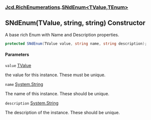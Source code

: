 ### [Jcd.RichEnumerations](Jcd.RichEnumerations.md 'Jcd.RichEnumerations').[SNdEnum&lt;TValue,TEnum&gt;](Jcd.RichEnumerations.SNdEnum_TValue,TEnum_.md 'Jcd.RichEnumerations.SNdEnum<TValue,TEnum>')

## SNdEnum(TValue, string, string) Constructor

A base rich Enum with Name and Description properties.

```csharp
protected SNdEnum(TValue value, string name, string description);
```
#### Parameters

<a name='Jcd.RichEnumerations.SNdEnum_TValue,TEnum_.SNdEnum(TValue,string,string).value'></a>

`value` [TValue](Jcd.RichEnumerations.SNdEnum_TValue,TEnum_.md#Jcd.RichEnumerations.SNdEnum_TValue,TEnum_.TValue 'Jcd.RichEnumerations.SNdEnum<TValue,TEnum>.TValue')

the value for this instance. These must be unique.

<a name='Jcd.RichEnumerations.SNdEnum_TValue,TEnum_.SNdEnum(TValue,string,string).name'></a>

`name` [System.String](https://docs.microsoft.com/en-us/dotnet/api/System.String 'System.String')

The name of this instance. These should be unique.

<a name='Jcd.RichEnumerations.SNdEnum_TValue,TEnum_.SNdEnum(TValue,string,string).description'></a>

`description` [System.String](https://docs.microsoft.com/en-us/dotnet/api/System.String 'System.String')

The description of the instance. These should be unique.